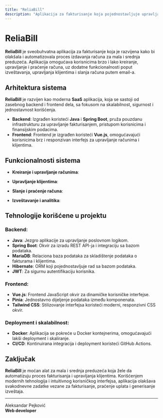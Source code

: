 ```yaml
---
title: "ReliaBill"
description: "Aplikacija za fakturisanje koja pojednostavljuje upravljanje računima za mala i srednja preduzeća."
---
```


# ReliaBill

**ReliaBill** je sveobuhvatna aplikacija za fakturisanje koja je razvijena kako bi olakšala i automatizovala proces izdavanja računa za mala i srednja preduzeća. Aplikacija omogućava korisnicima brzo i lako kreiranje, upravljanje i praćenje računa, uz dodatne funkcionalnosti poput izveštavanja, upravljanja klijentima i slanja računa putem email-a.

## Arhitektura sistema

**ReliaBill** je razvijen kao moderna **SaaS** aplikacija, koja se sastoji od zasebnog backend i frontend dela, sa fokusom na skalabilnost, sigurnost i jednostavnost korišćenja.

- **Backend**: Izgrađen koristeći **Java** i **Spring Boot**, pruža pouzdanu infrastrukturu za upravljanje fakturisanjem, pristupom korisnicima i finansijskim podacima.
- **Frontend**: Frontend je izgrađen koristeći **Vue.js**, omogućavajući korisnicima brz i responzivan interfejs za upravljanje računima i klijentima.

## Funkcionalnosti sistema

- **Kreiranje i upravljanje računima**:

- **Upravljanje klijentima**:

- **Slanje i praćenje računa**:
   
- **Izveštavanje i analitika**:

## Tehnologije korišćene u projektu

### Backend:
- **Java**: Jezgro aplikacije za upravljanje poslovnom logikom.
- **Spring Boot**: Okvir za izradu REST API-ja i integraciju sa bazom podataka.
- **MariaDB**: Relaciona baza podataka za skladištenje podataka o fakturama i klijentima.
- **Hibernate**: ORM koji pojednostavljuje rad sa bazom podataka.
- **JWT**: Za sigurnu autentifikaciju korisnika.

### Frontend:
- **Vue.js**: Frontend JavaScript okvir za dinamičke korisničke interfejse.
- **Pinia**: Jednostavno dijeljenje podataka između komponenata.
- **Tailwind CSS**: Stilizovanje interfejsa koristeći moderni, responzivni CSS okvir.

### Deployment i skalabilnost:
- **Docker**: Aplikacija se pokreće u Docker kontejnerima, omogućavajući lakši deployment i skaliranje.
- **CI/CD**: Kontinuirana integracija i deployment koristeći GitHub Actions.

## Zaključak

**ReliaBill** je moćan alat za mala i srednja preduzeća koja žele da automatizuju proces fakturisanja i upravljanja klijentima. Korišćenjem modernih tehnologija i intuitivnog korisničkog interfejsa, aplikacija olakšava svakodnevne zadatke vezane za fakturisanje, praćenje uplata i generisanje izveštaja.

---

Aleksandar Pejković  
**Web developer**
